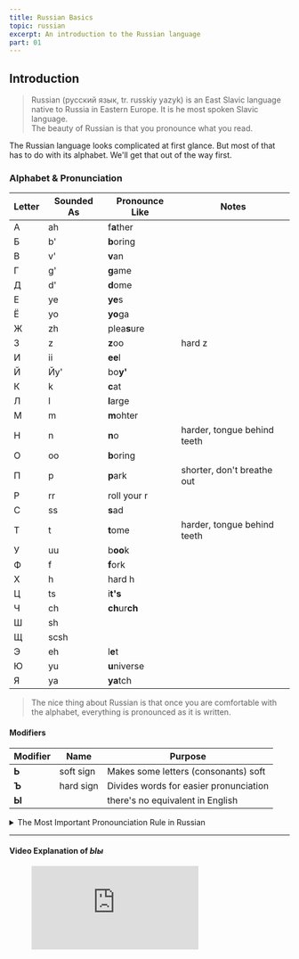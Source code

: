 ```yaml
---
title: Russian Basics
topic: russian
excerpt: An introduction to the Russian language
part: 01
---
```


## Introduction

> Russian (русский язык, tr. russkiy yazyk) is an East Slavic language native to Russia in Eastern Europe. It is he most spoken Slavic language.  
> The beauty of Russian is that you pronounce what you read.

The Russian language looks complicated at first glance. But most of that has to do with its alphabet. We'll get that out of the way first.

### Alphabet & Pronunciation

| Letter | Sounded As | Pronounce Like | Notes                       |
| ------ | ---------- | -------------- | --------------------------- |
| А      | ah         | f**a**ther     |                             |
| Б      | b'         | **b**oring     |                             |
| В      | v'         | **v**an        |                             |
| Г      | g'         | **g**ame       |                             |
| Д      | d'         | **d**ome       |                             |
| Е      | ye         | **ye**s        |                             |
| Ё      | yo         | **yo**ga       |                             |
| Ж      | zh         | plea**s**ure   |                             |
| З      | z          | **z**oo        | hard z                      |
| И      | ii         | **ee**l        |                             |
| Й      | Йy'        | bo**y'**       |                             |
| К      | k          | **c**at        |                             |
| Л      | l          | **l**arge      |                             |
| М      | m          | **m**ohter     |                             |
| Н      | n          | **n**o         | harder, tongue behind teeth |
| О      | oo         | **b**oring     |                             |
| П      | p          | **p**ark       | shorter, don't breathe out  |
| Р      | rr         | roll your r    |                             |
| С      | ss         | **s**ad        |                             |
| Т      | t          | **t**ome       | harder, tongue behind teeth |
| У      | uu         | b**oo**k       |                             |
| Ф      | f          | **f**ork       |                             |
| Х      | h          | hard h         |                             |
| Ц      | ts         | i**t's**       |                             |
| Ч      | ch         | **ch**ur**ch** |                             |
| Ш      | sh         |                |                             |
| Щ      | scsh       |                |                             |
| Э      | eh         | l**e**t        |                             |
| Ю      | yu         | **u**niverse   |                             |
| Я      | ya         | **ya**tch      |

> The nice thing about Russian is that once you are comfortable with the alphabet, everything is pronounced as it is written.

#### Modifiers

| Modifier | Name      | Purpose                                |
| -------- | --------- | -------------------------------------- |
| **Ь**    | soft sign | Makes some letters (consonants) soft   |
| **Ъ**    | hard sign | Divides words for easier pronunciation |
| **Ы**    |           | there's no equivalent in English       |

<details>
<summary markdown="span">The Most Important Pronounciation Rule in Russian</summary>
<b>NO ONE CARES!</b>
</details>

<hr/>

#### Video Explanation of _Ыы_

<figure className="video_container">
  <iframe  src="https://www.youtube.com/embed/w9hogVBFECQ"  frameBorder={0} allowFullScreen={true}> </iframe>
</figure>
